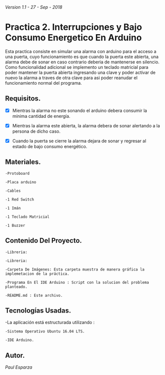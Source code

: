 *Version 1.1 - 27 - Sep - 2018*

# Practica 2. Interrupciones y Bajo Consumo Energetico En Arduino

Esta practica consiste en simular una alarma con arduino para el acceso a una puerta, cuyo funcionamiento es que cuando la puerta este abierta, una alarma debe de sonar en caso contrario deberia de mantenerse en silencio.
Como funcionalidad adicional se implemento un teclado matricial para poder mantener la puerta abierta ingresando una clave y poder activar de nuevo la alarma a traves de otra clave para asi poder reanudar el funcionamiento normal del programa.

Requisitos.
-----------

- [x] Mientras la alarma no este sonando el arduino debera consumir la mínima cantidad de energía.
- [x] Mientras la alarma este abierta, la alarma debera de sonar alertando a la persona de dicho caso.
- [x] Cuando la puerta se cierre la alarma dejara de sonar y regresar al estado de bajo consumo energético. 


Materiales.
-----------

    -Protoboard
    
    -Placa arduino
    
    -Cables
    
    -1 Red Switch
    
    -1 Imán
    
    -1 Teclado Matricial
    
    -1 Buzzer


Contenido Del Proyecto.
-----------------------

    -Libreria: 

    -Libreria: 
    
    -Carpeta De Imágenes: Esta carpeta muestra de manera gráfica la implemetacion de la práctica.

    -Programa En El IDE Arduino : Script con la solucion del problema planteado.
    
    -README.md : Este archivo.
    

Tecnologías Usadas.
-------------------

-La aplicación está estructurada utilizando :

    -Sistema Operativo Ubuntu 16.04 LTS.
    
    -IDE Arduino.
    
Autor.
------

*Paul Esparza*
